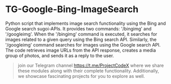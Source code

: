 # TG-Google-Bing-ImageSearch


Python script that implements image search functionality using the Bing and Google search sugoi-APIs. It provides two commands: '/bingimg' and '/googleimg'. When the '/bingimg' command is executed, it searches for images related to a given query using the Bing search API. Similarly, the '/googleimg' command searches for images using the Google search API. The code retrieves image URLs from the API response, creates a media group of photos, and sends it as a reply to the user.


> join our Telegram channel https://t.me/ProjectCodeX
where we share these modules along with their complete functionality. Additionally, we showcase fascinating projects for you to explore as well.
